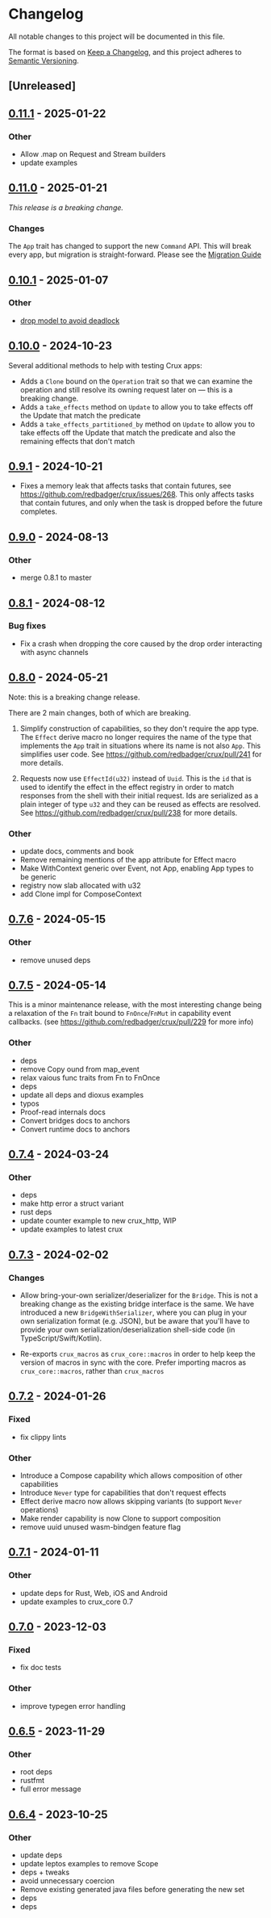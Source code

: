 # Changelog

All notable changes to this project will be documented in this file.

The format is based on [Keep a Changelog](https://keepachangelog.com/en/1.0.0/),
and this project adheres to
[Semantic Versioning](https://semver.org/spec/v2.0.0.html).

## [Unreleased]

## [0.11.1](https://github.com/redbadger/crux/compare/crux_core-v0.11.0...crux_core-v0.11.1) - 2025-01-22

### Other

- Allow .map on Request and Stream builders
- update examples

## [0.11.0](https://github.com/redbadger/crux/compare/crux_core-v0.10.1...crux_core-v0.11.0) - 2025-01-21

_This release is a breaking change._

### Changes

The `App` trait has changed to support the new `Command` API. This will break every app,
but migration is straight-forward. Please see the
[Migration Guide](https://redbadger.github.io/crux/guide/effects.html#migrating-from-previous-versions-of-crux)


## [0.10.1](https://github.com/redbadger/crux/compare/crux_core-v0.10.0...crux_core-v0.10.1) - 2025-01-07

### Other

- [drop model to avoid deadlock](https://github.com/redbadger/crux/pull/287)

## [0.10.0](https://github.com/redbadger/crux/compare/crux_core-v0.9.1...crux_core-v0.10.0) - 2024-10-23

Several additional methods to help with testing Crux apps:

- Adds a `Clone` bound on  the `Operation` trait so that we can examine the operation and still resolve
  its owning request later on — this is a breaking change.
- Adds a `take_effects` method on `Update` to allow you to take effects off the Update that match the predicate
- Adds a `take_effects_partitioned_by` method on `Update` to allow you to take effects off the Update
  that match the predicate and also the remaining effects that don't match

## [0.9.1](https://github.com/redbadger/crux/compare/crux_core-v0.9.0...crux_core-v0.9.1) - 2024-10-21

- Fixes a memory leak that affects tasks that contain futures, see https://github.com/redbadger/crux/issues/268.
  This only affects tasks that contain futures, and only when the task is dropped before the future completes.

## [0.9.0](https://github.com/redbadger/crux/compare/crux_core-v0.8.1...crux_core-v0.9.0) - 2024-08-13

### Other
- merge 0.8.1 to master

## [0.8.1](https://github.com/redbadger/crux/compare/crux_core-v0.8.0...crux_core-v0.8.1) - 2024-08-12

### Bug fixes
- Fix a crash when dropping the core caused by the drop order interacting with async channels

## [0.8.0](https://github.com/redbadger/crux/compare/crux_core-v0.7.6...crux_core-v0.8.0) - 2024-05-21

Note: this is a breaking change release.

There are 2 main changes, both of which are breaking.

1. Simplify construction of capabilities, so they don't require the app type.
   The `Effect` derive macro no longer requires the name of the type that
   implements the `App` trait in situations where its name is not also `App`.
   This simplifies user code. See https://github.com/redbadger/crux/pull/241 for
   more details.

2. Requests now use `EffectId(u32)` instead of `Uuid`. This is the `id` that is
   used to identify the effect in the effect registry in order to match
   responses from the shell with their initial request. Ids are serialized as a
   plain integer of type `u32` and they can be reused as effects are resolved.
   See https://github.com/redbadger/crux/pull/238 for more details.

### Other

- update docs, comments and book
- Remove remaining mentions of the app attribute for Effect macro
- Make WithContext generic over Event, not App, enabling App types to be generic
- registry now slab allocated with u32
- add Clone impl for ComposeContext

## [0.7.6](https://github.com/redbadger/crux/compare/crux_core-v0.7.5...crux_core-v0.7.6) - 2024-05-15

### Other

- remove unused deps

## [0.7.5](https://github.com/redbadger/crux/compare/crux_core-v0.7.4...crux_core-v0.7.5) - 2024-05-14

This is a minor maintenance release, with the most interesting change being a
relaxation of the `Fn` trait bound to `FnOnce`/`FnMut` in capability event
callbacks. (see https://github.com/redbadger/crux/pull/229 for more info)

### Other

- deps
- remove Copy ound from map_event
- relax vaious func traits from Fn to FnOnce
- deps
- update all deps and dioxus examples
- typos
- Proof-read internals docs
- Convert bridges docs to anchors
- Convert runtime docs to anchors

## [0.7.4](https://github.com/redbadger/crux/compare/crux_core-v0.7.3...crux_core-v0.7.4) - 2024-03-24

### Other

- deps
- make http error a struct variant
- rust deps
- update counter example to new crux_http, WIP
- update examples to latest crux

## [0.7.3](https://github.com/redbadger/crux/compare/crux_core-v0.7.2...crux_core-v0.7.3) - 2024-02-02

### Changes

- Allow bring-your-own serializer/deserializer for the `Bridge`. This is not a
  breaking change as the existing bridge interface is the same. We have
  introduced a new `BridgeWithSerializer`, where you can plug in your own
  serialization format (e.g. JSON), but be aware that you'll have to provide
  your own serialization/deserialization shell-side code (in
  TypeScript/Swift/Kotlin).

- Re-exports `crux_macros` as `crux_core::macros` in order to help keep the
  version of macros in sync with the core. Prefer importing macros as
  `crux_core::macros`, rather than `crux_macros`

## [0.7.2](https://github.com/redbadger/crux/compare/crux_core-v0.7.1...crux_core-v0.7.2) - 2024-01-26

### Fixed

- fix clippy lints

### Other

- Introduce a Compose capability which allows composition of other capabilities
- Introduce `Never` type for capabilities that don't request effects
- Effect derive macro now allows skipping variants (to support `Never`
  operations)
- Make render capability is now Clone to support composition
- remove uuid unused wasm-bindgen feature flag

## [0.7.1](https://github.com/redbadger/crux/compare/crux_core-v0.7.0...crux_core-v0.7.1) - 2024-01-11

### Other

- update deps for Rust, Web, iOS and Android
- update examples to crux_core 0.7

## [0.7.0](https://github.com/redbadger/crux/compare/crux_core-v0.6.5...crux_core-v0.7.0) - 2023-12-03

### Fixed

- fix doc tests

### Other

- improve typegen error handling

## [0.6.5](https://github.com/redbadger/crux/compare/crux_core-v0.6.4...crux_core-v0.6.5) - 2023-11-29

### Other

- root deps
- rustfmt
- full error message

## [0.6.4](https://github.com/redbadger/crux/compare/crux_core-v0.6.3...crux_core-v0.6.4) - 2023-10-25

### Other

- update deps
- update leptos examples to remove Scope
- deps + tweaks
- avoid unnecessary coercion
- Remove existing generated java files before generating the new set
- deps
- deps
